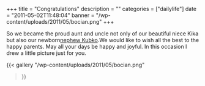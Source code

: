 +++
title = "Congratulations"
description = ""
categories = ["dailylife"]
date = "2011-05-02T11:48:04"
banner = "/wp-content/uploads/2011/05/bocian.png"
+++

So we became the proud aunt and uncle not only of our beautiful niece Kika but also our newborn<a
title="Kubko" href="http://www.jancigovci.com/2011/04/30/rychlo-a-zbesilo-kubko/">nephew Kubko</a>.We would like to wish all the best to the happy parents. May all your days be happy and joyful. In
this occasion I drew a little picture just for you.

{{< gallery
    "/wp-content/uploads/2011/05/bocian.png"
>}}